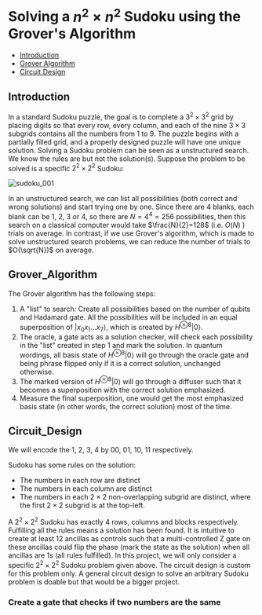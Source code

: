 # Solving a $n^2 × n^2$ Sudoku using the Grover's Algorithm

- [Introduction](#introduction)
- [Grover Algorithm](#grover_algorithm)
- [Circuit Design](#circuit_design)

## Introduction

In a standard Sudoku puzzle, the goal is to complete a $3^2 × 3^2$ grid by placing digits so that every row, every column, and each of the nine $3 × 3$ subgrids contains all the numbers from 1 to 9. The puzzle begins with a partially filled grid, and a properly designed puzzle will have one unique solution. Solving a Sudoku problem can be seen as a unstructured search. We know the rules are but not the solution(s). Suppose the problem to be solved is a specific $2^2 \times 2^2$ Sudoku:

![sudoku_001](https://drive.google.com/uc?id=1Ki0M0Rdc6TbuKKS6T-u14E0q8lFVCD3Z)

In an unstructured search, we can list all possibilities (both correct and wrong solutions) and start trying one by one. Since there are 4 blanks, each blank can be 1, 2, 3 or 4, so there are $N=4^4=256$ possibilities, then this search on a classical computer would take $\frac{N}{2}=128$ (i.e. $O(N)$ ) trials on average. In contrast, if we use Grover's algorithm, which is made to solve unstructured search problems, we can reduce the number of trials to $O(\sqrt{N})$ on average.

## Grover_Algorithm

The Grover algorithm has the following steps:
1. A "list" to search: Create all possibilities based on the number of qubits and Hadamard gate. All the possibilities will be included in an equal superposition of $\left| x_0x_1...x_{7} \right\rangle$, which is created by $H^{\otimes 8}\left| 0 \right\rangle$.
2. The oracle, a gate acts as a solution checker, will check each possibility in the "list" created in step 1 and mark the solution. In quantum wordings, all basis state of $H^{\otimes 8}\left| 0 \right\rangle$ will go through the oracle gate and being phrase flipped only if it is a correct solution, unchanged otherwise.
3. The marked version of $H^{\otimes 8}\left| 0 \right\rangle$ will go through a diffuser such that it becomes a superposition with the correct solution emphasized.
4. Measure the final superposition, one would get the most emphasized basis state (in other words, the correct solution) most of the time. 

## Circuit_Design

We will encode the 1, 2, 3, 4 by 00, 01, 10, 11 respectively. 

Sudoku has some rules on the solution:
- The numbers in each row are distinct
- The numbers in each column are distinct
- The numbers in each $2 × 2$ non-overlapping subgrid are distinct, where the first $2 × 2$ subgrid is at the top-left.

A $2^2 × 2^2$ Sudoku has exactly $4$ rows, columns and blocks respectively. Fulfilling all the rules means a solution has been found. It is intuitive to create at least 12 ancillas as controls such that a multi-controlled Z gate on these ancillas could flip the phase (mark the state as the solution) when all ancillas are 1s (all rules fulfilled). In this project, we will only consider a specific $2^2 \times 2^2$ Sudoku problem given above. The circuit design is custom for this problem only. A general circuit design to solve an arbitrary Sudoku problem is doable but that would be a bigger project.

### Create a gate that checks if two numbers are the same
